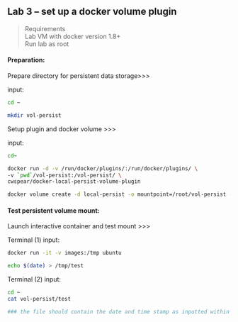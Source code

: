 ## Lab 3 – set up a docker volume plugin

> Requirements <br>
> Lab VM with docker version 1.8+ <br>
> Run lab as root <br>

#### Preparation:

Prepare directory for persistent data storage>>>

input:
```bash
cd ~

mkdir vol-persist
```

Setup plugin and docker volume >>>

input:
```bash
cd~

docker run -d -v /run/docker/plugins/:/run/docker/plugins/ \
-v `pwd`/vol-persist:/vol-persist/ \
cwspear/docker-local-persist-volume-plugin

docker volume create -d local-persist -o mountpoint=/root/vol-persist --name=images
```

#### Test persistent volume mount:

Launch interactive container and test mount >>>

Terminal (1)
input:
```bash
docker run -it -v images:/tmp ubuntu

echo $(date) > /tmp/test
```

Terminal (2)
input:
```bash
cd ~
cat vol-persist/test

### the file should contain the date and time stamp as inputted within the interactive container
```

